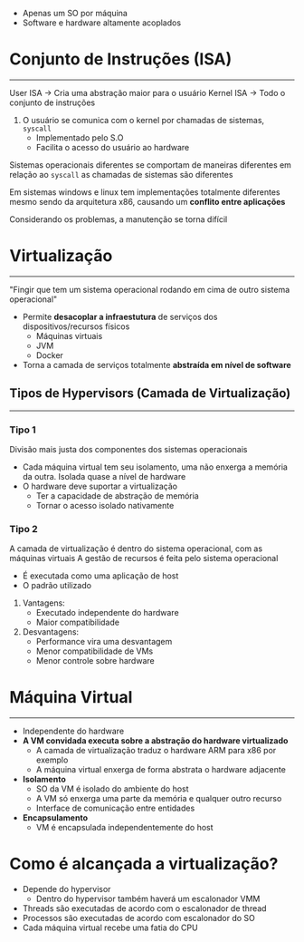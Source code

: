 - Apenas um SO por máquina
- Software e hardware altamente acoplados
# Conjunto de Instruções (ISA)
---
User ISA -> Cria uma abstração maior para o usuário
Kernel ISA -> Todo o conjunto de instruções

1. O usuário se comunica com o kernel por chamadas de sistemas, ```syscall```
	- Implementado pelo S.O
	- Facilita o acesso do usuário ao hardware

Sistemas operacionais diferentes se comportam de maneiras diferentes em relação ao ```syscall``` as chamadas de sistemas são diferentes

Em sistemas windows e linux tem implementações totalmente diferentes mesmo sendo da arquitetura x86, causando um **conflito entre aplicações**

Considerando os problemas, a manutenção se torna difícil
# Virtualização
----
"Fingir que tem um sistema operacional rodando em cima de outro sistema operacional"
- Permite **desacoplar a infraestutura** de serviços dos dispositivos/recursos físicos
	- Máquinas virtuais
	- JVM
	- Docker
- Torna a camada de serviços totalmente **abstraída em nível de software**
## Tipos de Hypervisors (Camada de Virtualização)
----
### Tipo 1
Divisão mais justa dos componentes dos sistemas operacionais
- Cada máquina virtual tem seu isolamento, uma não enxerga a memória da outra. Isolada quase a nível de hardware
- O hardware deve suportar a virtualização
	- Ter a capacidade de abstração de memória
	- Tornar o acesso isolado nativamente
### Tipo 2 
A camada de virtualização é dentro do sistema operacional, com as máquinas virtuais
A gestão de recursos é feita pelo sistema operacional
- É executada como uma aplicação de host
- O padrão utilizado
1. Vantagens:
	- Executado independente do hardware
	- Maior compatibilidade 
2. Desvantagens:
	- Performance vira uma desvantagem 
	- Menor compatibilidade de VMs
	- Menor controle sobre hardware
# Máquina Virtual
----
- Independente do hardware
- **A VM convidada executa sobre a abstração do hardware virtualizado**
	- A camada de virtualização traduz o hardware ARM para x86 por exemplo
	- A máquina virtual enxerga de forma abstrata o hardware adjacente 
- **Isolamento**
	- SO da VM é isolado do ambiente do host
	- A VM só enxerga uma parte da memória e qualquer outro recurso
	- Interface de comunicação entre entidades
- **Encapsulamento**
	- VM é encapsulada independentemente do host
# Como é alcançada a virtualização?
- Depende do hypervisor
	- Dentro do hypervisor também haverá um escalonador VMM
- Threads são executadas de acordo com o escalonador de thread
- Processos são executadas de acordo com escalonador do SO
- Cada máquina virtual recebe uma fatia do CPU